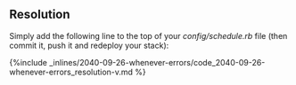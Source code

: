 <!-- post: -->


## Resolution
Simply add the following line to the top of your *config/schedule.rb* file (then commit it, push it and redeploy your stack):



{%include _inlines/2040-09-26-whenever-errors/code_2040-09-26-whenever-errors_resolution-v.md %}


